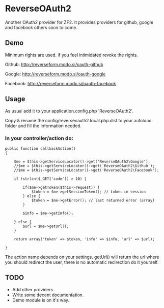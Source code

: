 ReverseOAuth2
===========

Another OAuth2 provider for ZF2. It provides providers for github, google and facebook others soon to come.

Demo
----
Minimum rights are used. If you feel intimidated revoke the rights.

Github: http://reverseform.modo.si/oauth-github

Google: http://reverseform.modo.si/oauth-google

Facebook: http://reverseform.modo.si/oauth-facebook

Usage
-----

As usual add it to your application.config.php 'ReverseOAuth2'.

Copy & rename the config/reverseoauth2.local.php.dist to your autoload folder and fill the information needed. 

### In your controller/action do:

    public function callbackAction()
    {

        $me = $this->getServiceLocator()->get('ReverseOAuth2\Google');
        //$me = $this->getServiceLocator()->get('ReverseOAuth2\Github');
        //$me = $this->getServiceLocator()->get('ReverseOAuth2\Facebook');

        if (strlen($_GET['code']) > 10) {
        	
        	if($me->getToken($this->request)) {
        		$token = $me->getSessionToken(); // token in session
        	} else {
        		$token = $me->getError(); // last returned error (array)
        	}
            
            $info = $me->getInfo();
            
        } else {
            $url = $me->getUrl();
        }

        return array('token' => $token, 'info' => $info, 'url' => $url);

    }
    
The action name depends on your settings. getUrl() will return the url where you should redirect the user, there is no automatic redirection do it yourself.


TODO
----
* Add other providers
* Write some decent documentation.
* Demo module is on it's way.
